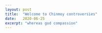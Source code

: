 ```yaml
---
layout: post
title:  "Welcome to Chinmoy controversies"
date:   2020-06-25
excerpt: "whereas god compassion"
---
```

